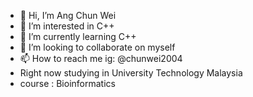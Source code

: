 - 👋 Hi, I’m Ang Chun Wei
- 👀 I’m interested in C++
- 🌱 I’m currently learning C++
- 💞️ I’m looking to collaborate on myself
- 📫 How to reach me ig: @chunwei2004
- Right now studying in University Technology Malaysia
- course : Bioinformatics

<!---
AngCW/AngCW is a ✨ special ✨ repository because its `README.md` (this file) appears on your GitHub profile.
You can click the Preview link to take a look at your changes.
--->
